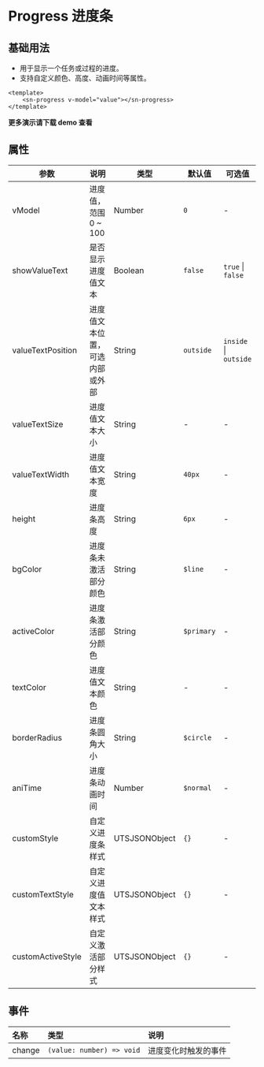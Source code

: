 # Progress 进度条
## 基础用法
- 用于显示一个任务或过程的进度。
- 支持自定义颜色、高度、动画时间等属性。
```vue
<template>
	<sn-progress v-model="value"></sn-progress>
</template>
```
**更多演示请下载 demo 查看**


## 属性
| 参数              | 说明                           | 类型          | 默认值     | 可选值                |
| ----------------- | ------------------------------ | ------------- | ---------- | --------------------- |
| vModel           | 进度值，范围 0 ~ 100           | Number        | `0`        | -                     |
| showValueText     | 是否显示进度值文本             | Boolean       | `false`    | `true` \| `false`     |
| valueTextPosition | 进度值文本位置，可选内部或外部 | String        | `outside`  | `inside` \| `outside` |
| valueTextSize     | 进度值文本大小                 | String        | -          | -                     |
| valueTextWidth    | 进度值文本宽度                 | String        | `40px`     | -                     |
| height            | 进度条高度                     | String        | `6px`      | -                     |
| bgColor           | 进度条未激活部分颜色           | String        | `$line`    | -                     |
| activeColor       | 进度条激活部分颜色             | String        | `$primary` | -                     |
| textColor         | 进度值文本颜色                 | String        | -          | -                     |
| borderRadius      | 进度条圆角大小                 | String        | `$circle`  | -                     |
| aniTime           | 进度条动画时间                 | Number        | `$normal`  | -                     |
| customStyle       | 自定义进度条样式               | UTSJSONObject | `{}`       | -                     |
| customTextStyle   | 自定义进度值文本样式           | UTSJSONObject | `{}`       | -                     |
| customActiveStyle | 自定义激活部分样式             | UTSJSONObject | `{}`       | -                     |


## 事件
| 名称   | 类型                      | 说明                 |
| :----- | :------------------------ | :------------------- |
| change | `(value: number) => void` | 进度变化时触发的事件 |


<DemoPhone name="sn-progress" />
